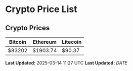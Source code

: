# Crypto Price List

## Crypto Prices
| Bitcoin | Ethereum | Litecoin |
| ------- | -------- | -------- |
| $83202 | $1903.74 | $90.37 |
**Last Updated:** 2025-03-14 11:27 UTC
**Last Updated:** $DATE$
